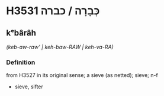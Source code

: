 # H3531 כְּבָרָה / כברה

## kᵉbârâh

_(keb-aw-raw' | keh-baw-RAW | keh-va-RA)_

### Definition

from H3527 in its original sense; a sieve (as netted); sieve; n-f

- sieve, sifter
